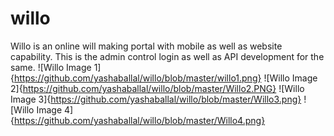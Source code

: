 # willo
Willo is an online will making portal with mobile as well as website capability. This is the admin control login as well as API development for the same.
![Willo Image 1]{https://github.com/yashaballal/willo/blob/master/willo1.png}
![Willo Image 2]{https://github.com/yashaballal/willo/blob/master/Willo2.PNG}
![Willo Image 3]{https://github.com/yashaballal/willo/blob/master/Willo3.png}
![Willo Image 4]{https://github.com/yashaballal/willo/blob/master/Willo4.png}
